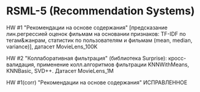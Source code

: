 # RSML-5 (Recommendation Systems)

HW #1 "Рекомендации на основе содержания" [предсказание лин.регрессией оценок фильмам на основании признаков: TF-IDF по тегам&жанрам, статистик по пользователям и фильмам (mean, median, variance)], датасет MovieLens_100K

HW #2 "Коллаборативная фильтрация" (библиотека Surprise): кросс-валидация, применение колл.алгоритмов фильтрации KNNWithMeans, KNNBasic, SVD++. Датасет MovieLens_1M

HW #1(corr) "Рекомендации на основе содержания" ИСПРАВЛЕННОЕ
